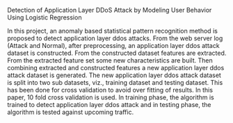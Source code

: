 Detection of Application Layer DDoS Attack by Modeling User Behavior Using Logistic Regression

In this project, an anomaly based statistical pattern recognition method is proposed to detect application layer ddos attacks. From the web server log (Attack and Normal), after preprocessing, an application layer ddos attack dataset is constructed. From the constructed dataset features are extracted. From the extracted feature set some new characteristics are built. Then combining extracted and constructed features a new application layer ddos attack dataset is generated. The new application layer ddos attack dataset is split into two sub datasets, viz., training dataset and testing dataset. This has been done for cross validation to avoid over fitting of results. In this paper, 10 fold cross validation is used. In training phase, the algorithm is trained to detect application layer ddos attack and in testing phase, the algorithm is tested against upcoming traffic.
